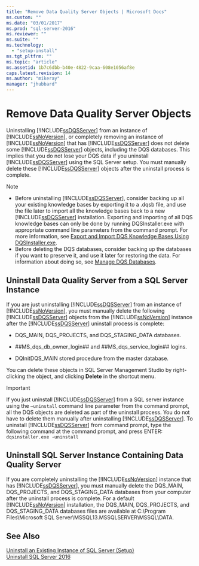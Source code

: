 ```yaml
---
title: "Remove Data Quality Server Objects | Microsoft Docs"
ms.custom: ""
ms.date: "03/01/2017"
ms.prod: "sql-server-2016"
ms.reviewer: ""
ms.suite: ""
ms.technology: 
  - "setup-install"
ms.tgt_pltfrm: ""
ms.topic: "article"
ms.assetid: 1b7c6dbb-b40e-4822-9caa-608e1056af8e
caps.latest.revision: 14
ms.author: "mikeray"
manager: "jhubbard"
---
```

# Remove Data Quality Server Objects
  Uninstalling [!INCLUDE[ssDQSServer](../../data-quality-services/includes/ssdqsserver-md.md)] from an instance of [!INCLUDE[ssNoVersion](../../advanced-analytics/r-services/includes/ssnoversion-md.md)], or completely removing an instance of [!INCLUDE[ssNoVersion](../../advanced-analytics/r-services/includes/ssnoversion-md.md)] that has [!INCLUDE[ssDQSServer](../../data-quality-services/includes/ssdqsserver-md.md)] does not delete some [!INCLUDE[ssDQSServer](../../data-quality-services/includes/ssdqsserver-md.md)] objects, including the DQS databases. This implies that you do not lose your DQS data if you uninstall [!INCLUDE[ssDQSServer](../../data-quality-services/includes/ssdqsserver-md.md)] using the SQL Server setup. You must manually delete these [!INCLUDE[ssDQSServer](../../data-quality-services/includes/ssdqsserver-md.md)] objects after the uninstall process is complete.  
  
> [!NOTE]  
>  -   Before uninstalling [!INCLUDE[ssDQSServer](../../data-quality-services/includes/ssdqsserver-md.md)], consider backing up all your existing knowledge bases by exporting it to a .dqsb file, and use the file later to import all the knowledge bases back to a new [!INCLUDE[ssDQSServer](../../data-quality-services/includes/ssdqsserver-md.md)] installation. Exporting and importing of all DQS knowledge bases can only be done by running DQSInstaller.exe with appropriate command line parameters from the command prompt. For more information, see [Export and Import DQS Knowledge Bases Using DQSInstaller.exe](../../data-quality-services/install/windows/export-and-import-dqs-knowledge-bases-using-dqsinstaller.exe.md).  
> -   Before deleting the DQS databases, consider backing up the databases if you want to preserve it, and use it later for restoring the data. For information about doing so, see [Manage DQS Databases](../../data-quality-services/manage-dqs-databases.md).  
  
## Uninstall Data Quality Server from a SQL Server Instance  
 If you are just uninstalling [!INCLUDE[ssDQSServer](../../data-quality-services/includes/ssdqsserver-md.md)] from an instance of [!INCLUDE[ssNoVersion](../../advanced-analytics/r-services/includes/ssnoversion-md.md)], you must manually delete the following [!INCLUDE[ssDQSServer](../../data-quality-services/includes/ssdqsserver-md.md)] objects from the [!INCLUDE[ssNoVersion](../../advanced-analytics/r-services/includes/ssnoversion-md.md)] instance after the [!INCLUDE[ssDQSServer](../../data-quality-services/includes/ssdqsserver-md.md)] uninstall process is complete:  
  
-   DQS_MAIN, DQS_PROJECTS, and DQS_STAGING_DATA databases.  
  
-   \##MS_dqs_db_owner_login## and ##MS_dqs_service_login## logins.  
  
-   DQInitDQS_MAIN stored procedure from the master database.  
  
 You can delete these objects in SQL Server Management Studio by right-clicking the object, and clicking **Delete** in the shortcut menu.  
  
> [!IMPORTANT]  
>  If you just uninstall [!INCLUDE[ssDQSServer](../../data-quality-services/includes/ssdqsserver-md.md)] from a SQL server instance using the `–uninstall` command line parameter from the command prompt, all the DQS objects are deleted as part of the uninstall process. You do not have to delete them manually after uninstalling [!INCLUDE[ssDQSServer](../../data-quality-services/includes/ssdqsserver-md.md)]. To uninstall [!INCLUDE[ssDQSServer](../../data-quality-services/includes/ssdqsserver-md.md)] from command prompt, type the following command at the command prompt, and press ENTER:   
> `dqsinstaller.exe -uninstall`  
  
## Uninstall SQL Server Instance Containing Data Quality Server  
 If you are completely uninstalling the [!INCLUDE[ssNoVersion](../../advanced-analytics/r-services/includes/ssnoversion-md.md)] instance that has [!INCLUDE[ssDQSServer](../../data-quality-services/includes/ssdqsserver-md.md)], you must manually delete the DQS_MAIN, DQS_PROJECTS, and DQS_STAGING_DATA databases from your computer after the uninstall process is complete. For a default [!INCLUDE[ssNoVersion](../../advanced-analytics/r-services/includes/ssnoversion-md.md)] installation, the DQS_MAIN, DQS_PROJECTS, and DQS_STAGING_DATA databases files are available at C:\Program Files\Microsoft SQL Server\MSSQL13.MSSQLSERVER\MSSQL\DATA.  
  
## See Also  
 [Uninstall an Existing Instance of SQL Server &#40;Setup&#41;](../../sql-server/install/uninstall-an-existing-instance-of-sql-server-setup.md)   
 [Uninstall SQL Server 2016](../Topic/Uninstall%20SQL%20Server%202016.md)  
  
  